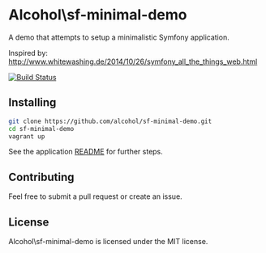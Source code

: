 # Alcohol\sf-minimal-demo

A demo that attempts to setup a minimalistic Symfony application.

Inspired by: http://www.whitewashing.de/2014/10/26/symfony_all_the_things_web.html

[![Build Status](https://img.shields.io/travis/alcohol/sf-minimal-demo/master.svg?style=flat-square)](https://travis-ci.org/alcohol/sf-minimal-demo)

## Installing

``` bash
git clone https://github.com/alcohol/sf-minimal-demo.git
cd sf-minimal-demo
vagrant up
```

See the application [README](application/README.md) for further steps.

## Contributing

Feel free to submit a pull request or create an issue.

## License

Alcohol\sf-minimal-demo is licensed under the MIT license.
